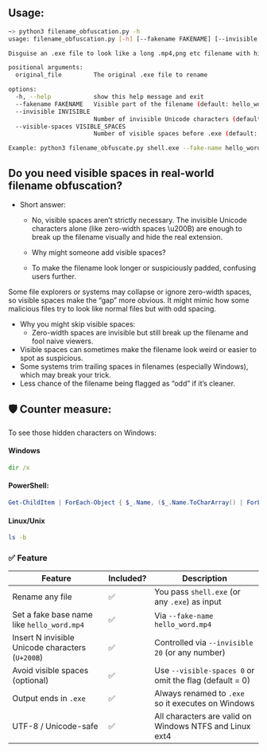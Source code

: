 ## Usage:
```bash 
~> python3 filename_obfuscation.py -h
usage: filename_obfuscation.py [-h] [--fakename FAKENAME] [--invisible INVISIBLE] [--visible-spaces VISIBLE_SPACES] original_file

Disguise an .exe file to look like a long .mp4,png etc filename with hidden Unicode characters.

positional arguments:
  original_file         The original .exe file to rename

options:
  -h, --help            show this help message and exit
  --fakename FAKENAME   Visible part of the filename (default: hello_word.mp4)
  --invisible INVISIBLE
                        Number of invisible Unicode characters (default: 20)
  --visible-spaces VISIBLE_SPACES
                        Number of visible spaces before .exe (default: 12)

Example: python3 filename_obfuscate.py shell.exe --fake-name hello_word.mp4 --invisible 20 --visible-spaces 10
```
## Do you need visible spaces in real-world filename obfuscation?
- Short answer:
    - No, visible spaces aren’t strictly necessary. The invisible Unicode characters alone (like zero-width spaces \u200B) are enough to break up the filename visually and hide the real extension.

    - Why might someone add visible spaces?
    - To make the filename look longer or suspiciously padded, confusing users further.

Some file explorers or systems may collapse or ignore zero-width spaces, so visible spaces make the “gap” more obvious.
It might mimic how some malicious files try to look like normal files but with odd spacing.

- Why you might skip visible spaces:
    - Zero-width spaces are invisible but still break up the filename and fool naive viewers.
- Visible spaces can sometimes make the filename look weird or easier to spot as suspicious.
- Some systems trim trailing spaces in filenames (especially Windows), which may break your trick.
- Less chance of the filename being flagged as “odd” if it’s cleaner.

## 🛡️ Counter measure:
To see those hidden characters on Windows:

#### Windows
```cmd
dir /x
```
#### PowerShell:
```powershell
Get-ChildItem | ForEach-Object { $_.Name, ($_.Name.ToCharArray() | ForEach-Object { [int][char]$_ }) }
```
#### Linux/Unix
```bash
ls -b 
```
### ✅ Feature 

| Feature                                         | Included? | Description |
|------------------------------------------------|-----------|-------------|
| Rename any file                                | ✅        | You pass `shell.exe` (or any `.exe`) as input |
| Set a fake base name like `hello_word.mp4`     | ✅        | Via `--fake-name hello_word.mp4` |
| Insert N invisible Unicode characters (`U+200B`) | ✅        | Controlled via `--invisible 20` (or any number) |
| Avoid visible spaces (optional)                | ✅        | Use `--visible-spaces 0` or omit the flag (default = 0) |
| Output ends in `.exe`                          | ✅        | Always renamed to `.exe` so it executes on Windows |
| UTF-8 / Unicode-safe                           | ✅        | All characters are valid on Windows NTFS and Linux ext4 |
